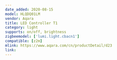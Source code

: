 ```yaml
---
date_added: 2020-08-15
model: HLQDQ01LM
vendor: Aqara
title: LED Controller T1
category: light
supports: on/off, brightness
zigbeemodel: ['lumi.light.cbacn1']
compatible: [z2m]
mlink: https://www.aqara.com/cn/productDetail/d23
link: 
---
```

